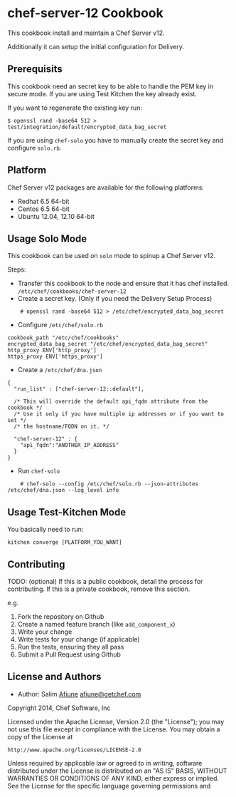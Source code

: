 chef-server-12 Cookbook
===============================

This cookbook install and maintain a Chef Server v12.

Additionally it can setup the initial configuration for Delivery.

Prerequisits
-----
This cookbook need an secret key to be able to handle the PEM key
in secure mode. If you are using Test Kitchen the key already exist.

If you want to regenerate the existing key run:
```
$ openssl rand -base64 512 > test/integration/default/encrypted_data_bag_secret
```
If you are using `chef-solo` you have to manually create the secret key and
configure `solo.rb`.

Platform
-----
Chef Server v12 packages are available for the following platforms:

* Redhat 6.5 64-bit
* Centos 6.5 64-bit
* Ubuntu 12.04, 12.10 64-bit

Usage Solo Mode
-----
This cookbook can be used on `solo` mode to spinup a Chef Server v12.

Steps:

- Transfer this cookbook to the node and ensure that it has chef installed. `/etc/chef/cookbooks/chef-server-12`
- Create a secret key. (Only if you need the Delivery Setup Process)

```
    # openssl rand -base64 512 > /etc/chef/encrypted_data_bag_secret
```
- Configure `/etc/chef/solo.rb`
```
cookbook_path "/etc/chef/cookbooks"
encrypted_data_bag_secret "/etc/chef/encrypted_data_bag_secret"
http_proxy ENV['http_proxy']
https_proxy ENV['https_proxy']
```
- Create a `/etc/chef/dna.json`
```
{
  "run_list" : ["chef-server-12::default"],

  /* This will override the default api_fqdn attribute from the cookbook */
  /* Use it only if you have multiple ip addresses or if you want to set */
  /* the hostname/FQDN on it. */

  "chef-server-12" : {
    "api_fqdn":"ANOTHER_IP_ADDRESS"
  }
}
```
- Run `chef-solo`
```
    # chef-solo --config /etc/chef/solo.rb --json-attributes /etc/chef/dna.json --log_level info
```

Usage Test-Kitchen Mode
-----
You basically need to run:

    kitchen converge [PLATFORM_YOU_WANT]

Contributing
------------
TODO: (optional) If this is a public cookbook, detail the process for contributing. If this is a private cookbook, remove this section.

e.g.
1. Fork the repository on Github
2. Create a named feature branch (like `add_component_x`)
3. Write your change
4. Write tests for your change (if applicable)
5. Run the tests, ensuring they all pass
6. Submit a Pull Request using Github

License and Authors
-------------------

* Author: Salim [Afiune](http://github.com/afiune/) <afiune@getchef.com>

Copyright 2014, Chef Software, Inc

Licensed under the Apache License, Version 2.0 (the "License");
you may not use this file except in compliance with the License.
You may obtain a copy of the License at

    http://www.apache.org/licenses/LICENSE-2.0

Unless required by applicable law or agreed to in writing, software
distributed under the License is distributed on an "AS IS" BASIS,
WITHOUT WARRANTIES OR CONDITIONS OF ANY KIND, either express or implied.
See the License for the specific language governing permissions and

